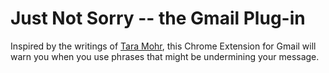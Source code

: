 # Just Not Sorry -- the Gmail Plug-in
Inspired by the writings of [Tara Mohr](http://www.taramohr.com/8-ways-women-undermine-themselves-with-their-words/), this Chrome Extension for Gmail will warn you when you use phrases that might be undermining your message.
